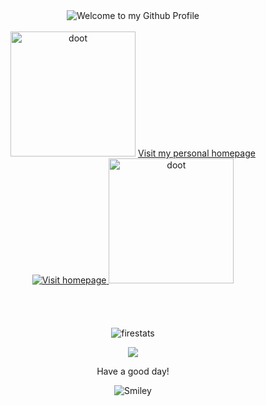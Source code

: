 <!-- "Hero" Header -->
<div align="center">
  <img src="https://github.com/BrunnerLivio/brunnerlivio/blob/master/images/welcome.png?raw=true" style="max-width: 100%;" alt="Welcome to my Github Profile" />
  <br />
  <br />
  <div align="center">
<img src="https://media.tenor.com/xXMKqzQrpJ0AAAAd/skeleton-trumpet.gif" alt="doot" style="width: 200px; height: 200px;"> 
<a href="https://zacharyjohn1.github.io/ReactPortfolio/">Visit my personal homepage
<img src="https://github.com/fnky/fnky/raw/fnky/img/website.gif" alt="Visit homepage">
</a>
</h3>
<img src="https://media.tenor.com/1Y9-Zd6YSGoAAAAC/doot-spooky.gif" alt="doot" style="width: 200px; height: 200px;">
<div>
  <br />
  <br />
</div>
   <br />
  <br />
<img src="https://cdn.discordapp.com/attachments/1063880475472580762/1099732053718736896/coollogo_com-4194216.gif" alt="firestats" align="center">

<p align="center">
    <a href="https://git.io/streak-stats"><img src="https://streak-stats.demolab.com/?user=ZacharyJohn1&theme=neon-dark"/></a>
</p>
<div>
  <div align="center">
<p>Have a good day!</p>
<img src="https://github.com/fnky/fnky/raw/fnky/img/smile.gif" alt="Smiley" align="center">
</div>
